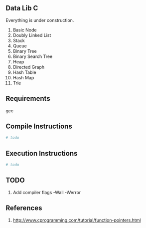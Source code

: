 ## Data Lib C

Everything is under construction.

01. Basic Node
02. Doubly Linked List
03. Stack
04. Queue
05. Binary Tree
06. Binary Search Tree
07. Heap
08. Directed Graph
09. Hash Table
10. Hash Map
11. Trie

## Requirements
gcc

## Compile Instructions
``` sh
# todo
```

## Execution Instructions
``` sh
# todo
```

## TODO
1. Add compiler flags -Wall -Werror

## References
1. http://www.cprogramming.com/tutorial/function-pointers.html
